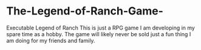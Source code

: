 # The-Legend-of-Ranch-Game-
Executable Legend of Ranch
This is just a RPG game I am developing in my spare time as a hobby. 
The game will likely never be sold just a fun thing I am doing for my friends and family. 
